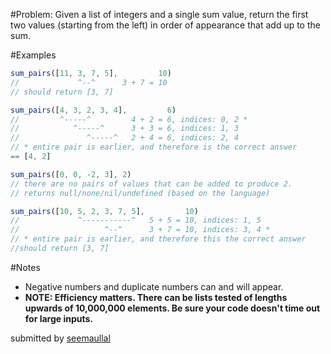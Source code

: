 #Problem:
Given a list of integers and a single sum value, return the first two values (starting from the left) in order of appearance that add up to the sum.

#Examples
``` javascript
sum_pairs([11, 3, 7, 5],         10)
//             ^--^      3 + 7 = 10
// should return [3, 7]

sum_pairs([4, 3, 2, 3, 4],         6)
//         ^-----^         4 + 2 = 6, indices: 0, 2 *
//            ^-----^      3 + 3 = 6, indices: 1, 3
//               ^-----^   2 + 4 = 6, indices: 2, 4
// * entire pair is earlier, and therefore is the correct answer
== [4, 2]

sum_pairs([0, 0, -2, 3], 2)
// there are no pairs of values that can be added to produce 2.
// returns null/none/nil/undefined (based on the language)

sum_pairs([10, 5, 2, 3, 7, 5],         10)
//             ^-----------^   5 + 5 = 10, indices: 1, 5
//                   ^--^      3 + 7 = 10, indices: 3, 4 *
// * entire pair is earlier, and therefore this the correct answer
//should return [3, 7]
```

#Notes
 - Negative numbers and duplicate numbers can and will appear.
 - **NOTE: Efficiency matters. There can be lists tested of lengths upwards of 10,000,000 elements. Be sure your code doesn't time out for large inputs.**

submitted by [seemaullal](https://github.com/seemaullal)
